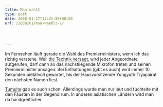 ```yaml
---
title: Man wählt
type: post
date: 2008-01-27T13:41:59+00:00
url: /2008/01/man-waehlt-2/




---
```

Im Fernsehen läuft gerade die Wahl des Premierministers, wenn ich das richtig verstehe. Weil [die Technik versagt][1], wird jeder Abgeordnete aufgerufen, darf dann an das nächstliegende Mikrofon treten und seinen Premierminister ansagen. Bei Enthaltungen (gibt es auch) wird immer 10 Sekunden pietätvoll gewartet, bis der Hausvorsitzende Yongyuth Tiyapairat den nächsten Namen liest.

[Tumulte][2] gab es auch schon. Allerdings wurde man nur laut und fuchtelte mit den Fäusten in der Gegend rum. In anderen asiatischen Ländern wird man da handgreiflicher.

 [1]: http://www.nationmultimedia.com/breakingnews/read.php?newsid=30063645
 [2]: http://www.nationmultimedia.com/breakingnews/read.php?newsid=30063644
